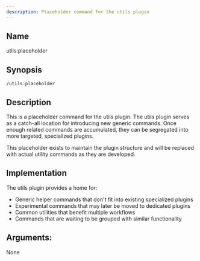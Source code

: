 ```yaml
---
description: Placeholder command for the utils plugin
---
```


## Name
utils:placeholder

## Synopsis
```
/utils:placeholder
```

## Description
This is a placeholder command for the utils plugin. The utils plugin serves as a catch-all location for introducing new generic commands. Once enough related commands are accumulated, they can be segregated into more targeted, specialized plugins.

This placeholder exists to maintain the plugin structure and will be replaced with actual utility commands as they are developed.

## Implementation
The utils plugin provides a home for:
- Generic helper commands that don't fit into existing specialized plugins
- Experimental commands that may later be moved to dedicated plugins
- Common utilities that benefit multiple workflows
- Commands that are waiting to be grouped with similar functionality

## Arguments:
None
